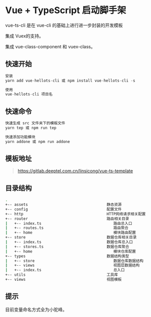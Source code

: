 # Vue + TypeScript 启动脚手架
vue-ts-cli 是在 vue-cli 的基础上进行进一步封装的开发模板

集成 Vuex的支持。

集成 vue-class-component 和 vuex-class。
## 快速开始
```javascript
安装
yarn add vue-hellots-cli 或 npm install vue-hellots-cli -s

使用
vue-hellots-cli 项目名 
```
## 快速命令
```javascript
快速生成 src 文件夹下的模板文件
yarn tep 或 npm run tep 

快速添加功能模块
yarn addone 或 npm run addone   
```
## 模板地址
> <https://gitlab.deeptel.com.cn/linsicong/vue-ts-template>
## 目录结构

```bash
.
+-- assets                                   静态资源
+-- config                                   配置文件
+-- http                                     HTTP网络请求相关配置
+-- router                                   路由相关目录
|   +-- index.ts                                路由总入口
|   +-- routes.ts                               路由聚合
|   +-- home                                    模块路由配置
+-- store                                    数据仓库相关目录
|   +-- index.ts                             数据仓库总入口
|   +-- stores.ts                            数据仓库聚合
|   +-- home                                    模块仓库配置
+-- types                                    数据结构类型
|   +-- store                                   数据仓库数据结构
|   +-- views                                   视图层数据结构
|   +-- index.ts                                总入口
+-- utils                                    工具库
+-- views                                    视图模板
```

## 提示

目前变量命名方式全为小驼峰。

